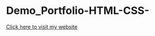 # Demo_Portfolio-HTML-CSS-
[Click here to visit my website]([https://www.example.com](https://mytodolistappsite.netlify.app)https://mytodolistappsite.netlify.app)
